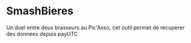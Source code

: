 SmashBieres
===========

Un duel entre deux brasseurs au Pic'Asso, cet outil permet de recuperer des donnees depuis payUTC
